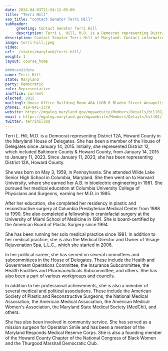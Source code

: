 ```yaml
---
date: 2024-04-03T11:54:12-05:00
title: "Terri Hill"
seo_title: "contact Senator Terri Hill"
subheader:
     greeting: Contact Senator Terri Hill
     description: Terri L. Hill, M.D. is a Democrat representing District 12A, Howard County in the Maryland House of Delegates. She has been a member of the House of Delegates since January 14, 2015. Since January 11, 2023, she has been representing District 12A, Howard County.
description: Contact Senator Terri Hill of Maryland. Contact information for Terri Hill includes email address, phone number, and mailing address.
image: terri-hill.jpeg
video:
url:  /states/maryland/terri-hill/
weight: 1
layout: course_home

####candidate
name: Terri Hill
state: Maryland
party: Democratic
role: Representative
inoffice: current
elected: 2015
mailing1: House Office Building Room 404 LHOB 6 Bladen Street Annapolis, MD 21401
phone1: 410-841-3378
website: https://mgaleg.maryland.gov/mgawebsite/Members/Details/hill02/
email : https://mgaleg.maryland.gov/mgawebsite/Members/Details/hill02/
twitter: terrihillmd
---
```


Terri L. Hill, M.D. is a Democrat representing District 12A, Howard County in the Maryland House of Delegates. She has been a member of the House of Delegates since January 14, 2015. Initially, she represented District 12, which included Baltimore County & Howard County, from January 14, 2015 to January 11, 2023. Since January 11, 2023, she has been representing District 12A, Howard County.

She was born on May 3, 1959, in Pennsylvania. She attended Wilde Lake Senior High School in Columbia, Maryland. She then went on to Harvard University, where she earned her A.B. in bioelectric engineering in 1981. She pursued her medical education at Columbia University College of Physicians and Surgeons, earning her M.D. in 1985.

After her education, she completed her residency in plastic and reconstructive surgery at Columbia Presbyterian Medical Center from 1988 to 1990. She also completed a fellowship in craniofacial surgery at the University of Miami School of Medicine in 1991. She is board-certified by the American Board of Plastic Surgery since 1994.

She has been running her solo medical practice since 1991. In addition to her medical practice, she is also the Medical Director and Owner of Visage Rejuvenation Spa, L.L.C., which she started in 2006.

In her political career, she has served on several committees and subcommittees in the House of Delegates. These include the Health and Government Operations Committee, the Insurance Subcommittee, the Health Facilities and Pharmaceuticals Subcommittee, and others. She has also been a part of various workgroups and councils.

In addition to her professional achievements, she is also a member of several medical and political associations. These include the American Society of Plastic and Reconstructive Surgeons, the National Medical Association, the American Medical Association, the American Medical Women's Association, the Maryland State Medical Society (MedChi), and others.

She has also been involved in community service. She has served as a mission surgeon for Operation Smile and has been a member of the Maryland Responds Medical Reserve Corps. She is also a founding member of the Howard County Chapter of the National Congress of Black Women and the Thurgood Marshall Democratic Club.

